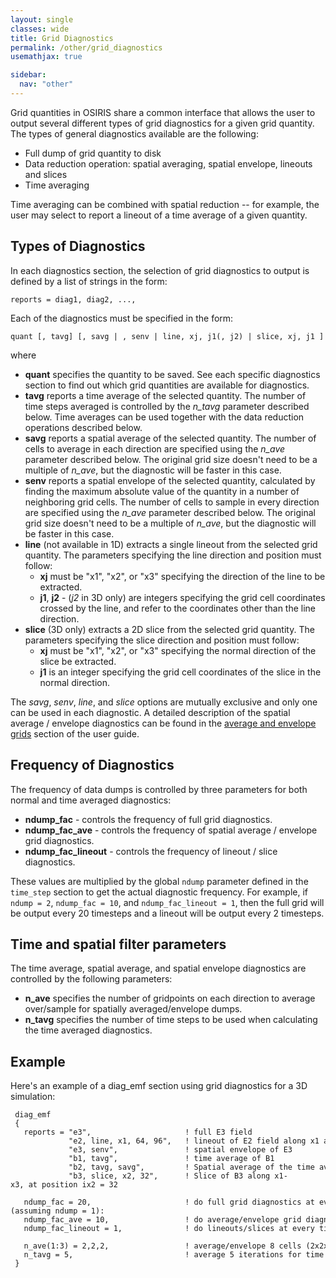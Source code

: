 ```yaml
---
layout: single
classes: wide
title: Grid Diagnostics
permalink: /other/grid_diagnostics
usemathjax: true

sidebar:
  nav: "other"
---
```


Grid quantities in OSIRIS share a common interface that allows the user to output several different types of grid diagnostics for a given grid quantity. The types of general diagnostics available are the following:

- Full dump of grid quantity to disk
- Data reduction operation: spatial averaging, spatial envelope,
  lineouts and slices
- Time averaging

Time averaging can be combined with spatial reduction -- for example, the user may select to report a lineout of a time average of a given quantity.

## Types of Diagnostics

In each diagnostics section, the selection of grid diagnostics to output is defined by a list of strings in the form:

`reports = diag1, diag2, ...,`

Each of the diagnostics must be specified in the form:

`quant [, tavg] [, savg | , senv | line, xj, j1(, j2) | slice, xj, j1 ]`

where

- **quant** specifies the quantity to be saved. See each specific diagnostics section to find out which grid quantities are available for diagnostics.
- **tavg** reports a time average of the selected quantity. The number of time steps averaged is controlled by the *n_tavg* parameter described below. Time averages can be used together with the data reduction operations described below.
- **savg** reports a spatial average of the selected quantity. The number of cells to average in each direction are specified using the *n_ave* parameter described below. The original grid size doesn't need to be a multiple of *n_ave*, but the diagnostic will be faster in this case.
- **senv** reports a spatial envelope of the selected quantity, calculated by finding the maximum absolute value of the quantity in a number of neighboring grid cells. The number of cells to sample in every direction are specified using the *n_ave* parameter described below. The original grid size doesn't need to be a multiple of *n_ave*, but the diagnostic will be faster in this case.
- **line** (not available in 1D) extracts a single lineout from the selected grid quantity. The parameters specifying the line direction and position must follow:
  - **xj** must be "x1", "x2", or "x3" specifying the direction of the line to be extracted.
  - **j1**, **j2** - (*j2* in 3D only) are integers specifying the grid cell coordinates crossed by the line, and refer to the coordinates other than the line direction.
- **slice** (3D only) extracts a 2D slice from the selected grid quantity. The parameters specifying the slice direction and position must follow:
  - **xj** must be "x1", "x2", or "x3" specifying the normal direction of the slice be extracted.
  - **j1** is an integer specifying the grid cell coordinates of the slice in the normal direction.

The *savg*, *senv*, *line*, and *slice* options are mutually exclusive and only one can be used in each diagnostic. A detailed description of the spatial average / envelope diagnostics can be found in the [average and envelope grids](../user/Average_Envelope_Grids.md)
section of the user guide.

## Frequency of Diagnostics

The frequency of data dumps is controlled by three parameters for both normal and time averaged diagnostics:

- **ndump_fac** - controls the frequency of full grid diagnostics.
- **ndump_fac_ave** - controls the frequency of spatial average / envelope grid diagnostics.
- **ndump_fac_lineout** - controls the frequency of lineout / slice diagnostics.

These values are multiplied by the global `ndump` parameter defined in the `time_step` section to get the actual diagnostic frequency. For example, if `ndump = 2`, `ndump_fac = 10`, and `ndump_fac_lineout = 1`, then the full grid will be output every 20 timesteps and a lineout will be output every 2 timesteps.

## Time and spatial filter parameters

The time average, spatial average, and spatial envelope diagnostics are controlled by the following parameters:

- **n_ave** specifies the number of gridpoints on each direction to average over/sample for spatially averaged/envelope dumps.
- **n_tavg** specifies the number of time steps to be used when calculating the time averaged diagnostics.

## Example

Here's an example of a diag_emf section using grid diagnostics for a 3D simulation:

```text
 diag_emf 
 {
   reports = "e3",                     ! full E3 field
             "e2, line, x1, 64, 96",   ! lineout of E2 field along x1 at postion ix2 = 64, ix3 = 96
             "e3, senv",               ! spatial envelope of E3 
             "b1, tavg",               ! time average of B1
             "b2, tavg, savg",         ! Spatial average of the time average of B2
             "b3, slice, x2, 32",      ! Slice of B3 along x1-x3, at position ix2 = 32
      
   ndump_fac = 20,                     ! do full grid diagnostics at every 20 timesteps (assuming ndump = 1): 
   ndump_fac_ave = 10,                 ! do average/envelope grid diagnostics at every 10 timesteps
   ndump_fac_lineout = 1,              ! do lineouts/slices at every timestep
    
   n_ave(1:3) = 2,2,2,                 ! average/envelope 8 cells (2x2x2)
   n_tavg = 5,                         ! average 5 iterations for time averaged diagnostics 
 }
```
